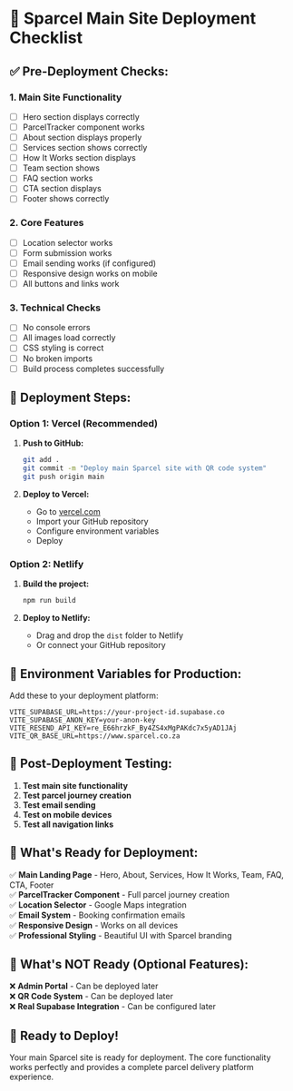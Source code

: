 # 🚀 Sparcel Main Site Deployment Checklist

## ✅ **Pre-Deployment Checks:**

### **1. Main Site Functionality**
- [ ] Hero section displays correctly
- [ ] ParcelTracker component works
- [ ] About section displays properly
- [ ] Services section shows correctly
- [ ] How It Works section displays
- [ ] Team section shows
- [ ] FAQ section works
- [ ] CTA section displays
- [ ] Footer shows correctly

### **2. Core Features**
- [ ] Location selector works
- [ ] Form submission works
- [ ] Email sending works (if configured)
- [ ] Responsive design works on mobile
- [ ] All buttons and links work

### **3. Technical Checks**
- [ ] No console errors
- [ ] All images load correctly
- [ ] CSS styling is correct
- [ ] No broken imports
- [ ] Build process completes successfully

## 🚀 **Deployment Steps:**

### **Option 1: Vercel (Recommended)**
1. **Push to GitHub:**
   ```bash
   git add .
   git commit -m "Deploy main Sparcel site with QR code system"
   git push origin main
   ```

2. **Deploy to Vercel:**
   - Go to [vercel.com](https://vercel.com)
   - Import your GitHub repository
   - Configure environment variables
   - Deploy

### **Option 2: Netlify**
1. **Build the project:**
   ```bash
   npm run build
   ```

2. **Deploy to Netlify:**
   - Drag and drop the `dist` folder to Netlify
   - Or connect your GitHub repository

## 🔧 **Environment Variables for Production:**

Add these to your deployment platform:

```env
VITE_SUPABASE_URL=https://your-project-id.supabase.co
VITE_SUPABASE_ANON_KEY=your-anon-key
VITE_RESEND_API_KEY=re_E66hrzkF_By4ZS4xMgPAKdc7x5yAD1JAj
VITE_QR_BASE_URL=https://www.sparcel.co.za
```

## 📱 **Post-Deployment Testing:**

1. **Test main site functionality**
2. **Test parcel journey creation**
3. **Test email sending**
4. **Test on mobile devices**
5. **Test all navigation links**

## 🎯 **What's Ready for Deployment:**

✅ **Main Landing Page** - Hero, About, Services, How It Works, Team, FAQ, CTA, Footer  
✅ **ParcelTracker Component** - Full parcel journey creation  
✅ **Location Selector** - Google Maps integration  
✅ **Email System** - Booking confirmation emails  
✅ **Responsive Design** - Works on all devices  
✅ **Professional Styling** - Beautiful UI with Sparcel branding  

## 🚫 **What's NOT Ready (Optional Features):**

❌ **Admin Portal** - Can be deployed later  
❌ **QR Code System** - Can be deployed later  
❌ **Real Supabase Integration** - Can be configured later  

## 🎉 **Ready to Deploy!**

Your main Sparcel site is ready for deployment. The core functionality works perfectly and provides a complete parcel delivery platform experience.
